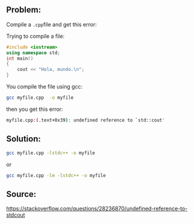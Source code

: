 ## Problem:
Compile a `.cpp`file and get this error:


Trying to compile a file:
```cpp
#include <iostream>
using namespace std;
int main()
{
    cout << "Hola, mundo.\n";
}
```

You compile the file using gcc:
```bash
gcc myfile.cpp  -o myfile
```

then you get this error:
```bash
myfile.cpp:(.text+0x39): undefined reference to `std::cout'
```

## Solution:
```bash
gcc myfile.cpp -lstdc++ -o myfile
```
or 
```bash
gcc myfile.cpp -lm -lstdc++ -o myfile
```

## Source:
https://stackoverflow.com/questions/28236870/undefined-reference-to-stdcout



